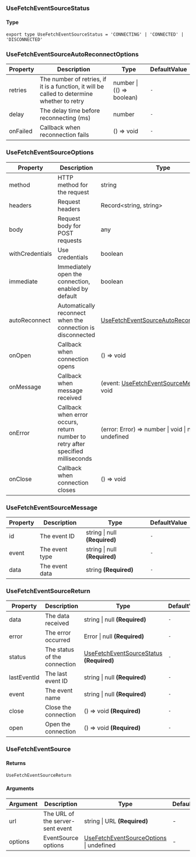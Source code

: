 ### UseFetchEventSourceStatus

#### Type

`export type UseFetchEventSourceStatus = 'CONNECTING' | 'CONNECTED' | 'DISCONNECTED'`


### UseFetchEventSourceAutoReconnectOptions

|Property|Description|Type|DefaultValue|
|---|---|---|---|
|retries|The number of retries, if it is a function, it will be called to determine whether to retry|number \| (() => boolean) |`-`|
|delay|The delay time before reconnecting (ms)|number |`-`|
|onFailed|Callback when reconnection fails|() => void |`-`|

### UseFetchEventSourceOptions

|Property|Description|Type|DefaultValue|
|---|---|---|---|
|method|HTTP method for the request|string |`-`|
|headers|Request headers|Record&lt;string, string&gt; |`-`|
|body|Request body for POST requests|any |`-`|
|withCredentials|Use credentials|boolean |`-`|
|immediate|Immediately open the connection, enabled by default|boolean |`-`|
|autoReconnect|Automatically reconnect when the connection is disconnected|[UseFetchEventSourceAutoReconnectOptions](#UseFetchEventSourceAutoReconnectOptions) |`-`|
|onOpen|Callback when connection opens|() => void |`-`|
|onMessage|Callback when message received|(event: [UseFetchEventSourceMessage](#UseFetchEventSourceMessage)) => void |`-`|
|onError|Callback when error occurs, return number to retry after specified milliseconds|(error: Error) => number \| void \| null \| undefined |`-`|
|onClose|Callback when connection closes|() => void |`-`|

### UseFetchEventSourceMessage

|Property|Description|Type|DefaultValue|
|---|---|---|---|
|id|The event ID|string \| null  **(Required)**|`-`|
|event|The event type|string \| null  **(Required)**|`-`|
|data|The event data|string  **(Required)**|`-`|

### UseFetchEventSourceReturn

|Property|Description|Type|DefaultValue|
|---|---|---|---|
|data|The data received|string \| null  **(Required)**|`-`|
|error|The error occurred|Error \| null  **(Required)**|`-`|
|status|The status of the connection|[UseFetchEventSourceStatus](#UseFetchEventSourceStatus)  **(Required)**|`-`|
|lastEventId|The last event ID|string \| null  **(Required)**|`-`|
|event|The event name|string \| null  **(Required)**|`-`|
|close|Close the connection|() => void  **(Required)**|`-`|
|open|Open the connection|() => void  **(Required)**|`-`|

### UseFetchEventSource

#### Returns
`UseFetchEventSourceReturn`

#### Arguments
|Argument|Description|Type|DefaultValue|
|---|---|---|---|
|url|The URL of the server-sent event|string \| URL  **(Required)**|-|
|options|EventSource options|[UseFetchEventSourceOptions](#UseFetchEventSourceOptions) \| undefined |-|